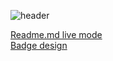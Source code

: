 ![header](https://capsule-render.vercel.app/api?type=waving&color=0:8ba8ff,100:0015ad&height=200&section=header&text=상남자%20GitHub&fontSize=50&animation=fadeIn&fontColor=eeeeee&fontAlign=75&fontAlignY=45)

[Readme.md live mode](https://dillinger.io/)<br/>
[Badge design](https://simpleicons.org/)
